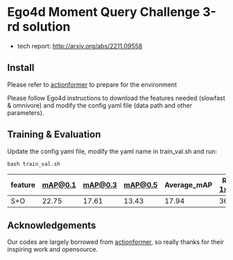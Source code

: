 # Ego4d Moment Query Challenge 3-rd solution
* tech report: http://arxiv.org/abs/2211.09558


## Install
Please refer to [actionformer](https://github.com/happyharrycn/actionformer_release) to prepare for the environment

Please follow Ego4d instructions to download the features needed (slowfast & omnivore) and modify the config yaml file (data path and other parameters).



## Training & Evaluation
Update the config yaml file, modify the yaml name in train_val.sh and run:
```
bash train_val.sh
```
|  feature  | mAP@0.1 | mAP@0.3 |mAP@0.5 | Average_mAP | Recall 1x@0.5 | Test avg_mAP | Test Recall@0.5 |
|  -------- | ------- | ------- | ------- | ----------- | ------------- | ------------ | --------------- |
|  S+O    | 22.75   | 17.61   | 13.43   | 17.94       |  36.35        | 17.67        | 37.24           |

## Acknowledgements

Our codes are largely borrowed from [actionformer](https://github.com/happyharrycn/actionformer_release), so really thanks for their inspiring work and opensource.
